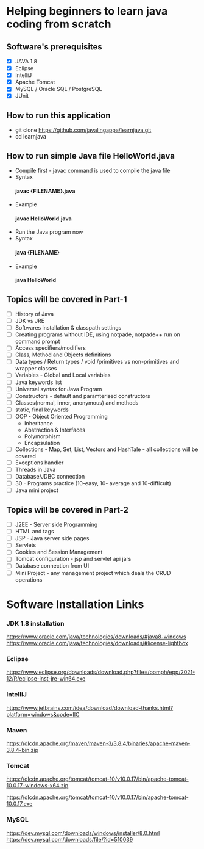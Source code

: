 # Helping beginners to learn java coding from scratch

 ## Software's prerequisites 
 
 - [x] JAVA 1.8
 - [x] Eclipse
 - [x] IntelliJ
 - [x] Apache Tomcat
 - [x] MySQL / Oracle SQL / PostgreSQL
 - [x] JUnit 

## How to run this application ##
 * git clone https://github.com/javalingappa/learnjava.git
 * cd learnjava

## How to run simple Java file HelloWorld.java
* Compile first - javac command is used to compile the java file
* Syntax 
     #### javac  {FILENAME}.java   
* Example 
     #### javac HelloWorld.java
* Run the Java program now 
* Syntax 
     #### java  {FILENAME}  
* Example 
     #### java HelloWorld

 ## Topics will be covered in Part-1
 
 - [ ] History of Java
 - [ ] JDK vs JRE
 - [ ] Softwares installation & classpath settings
 - [ ] Creating programs without IDE, using notpade, notpade++ run on command prompt
 - [ ] Access specifiers/modifiers 
 - [ ] Class, Method and Objects definitions
 - [ ] Data types / Return types / void /primitives vs non-primitives and wrapper classes 
 - [ ] Variables - Global and Local variables
 - [ ] Java keywords list
 - [ ] Universal syntax for Java Program
 - [ ] Constructors - default and paramterised constructors 
 - [ ] Classes(normal, inner, anonymous) and methods 
 - [ ] static, final keywords 
 - [ ] OOP - Object Oriented Programming
      * Inheritance
      * Abstraction & Interfaces
      * Polymorphism
      * Encapsulation 
- [ ] Collections - Map, Set, List, Vectors and HashTale - all collections will be covered
- [ ] Exceptions handler 
- [ ] Threads in Java
- [ ] Database/JDBC connection 
- [ ] 30 - Programs practice  (10-easy, 10- average and 10-difficult)
- [ ] Java mini project

 ## Topics will be covered in Part-2
 
 - [ ] J2EE - Server side Programming
 - [ ]  HTML and tags
 - [ ]  JSP - Java server side pages
 - [ ]  Servlets
 - [ ]  Cookies and Session Management 
 - [ ]  Tomcat configuration - jsp and servlet api jars
 - [ ] Database connection from UI
 - [ ]  Mini Project - any management project which deals the CRUD operations 
 
# Software Installation Links

### JDK 1.8 installation

https://www.oracle.com/java/technologies/downloads/#java8-windows 
https://www.oracle.com/java/technologies/downloads/#license-lightbox

### Eclipse

https://www.eclipse.org/downloads/download.php?file=/oomph/epp/2021-12/R/eclipse-inst-jre-win64.exe

### IntelliJ 

https://www.jetbrains.com/idea/download/download-thanks.html?platform=windows&code=IIC

### Maven

https://dlcdn.apache.org/maven/maven-3/3.8.4/binaries/apache-maven-3.8.4-bin.zip

### Tomcat

https://dlcdn.apache.org/tomcat/tomcat-10/v10.0.17/bin/apache-tomcat-10.0.17-windows-x64.zip

https://dlcdn.apache.org/tomcat/tomcat-10/v10.0.17/bin/apache-tomcat-10.0.17.exe

### MySQL

https://dev.mysql.com/downloads/windows/installer/8.0.html
https://dev.mysql.com/downloads/file/?id=510039
